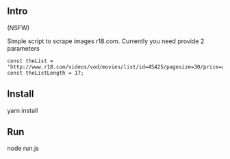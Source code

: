 ## Intro
(NSFW)

Simple script to scrape images r18.com. Currently you need provide 2 parameters

```
const theList = 'http://www.r18.com/videos/vod/movies/list/id=45425/pagesize=30/price=all/sort=popular/type=studio/page=';
const theListLength = 17;
```

## Install

yarn install

## Run

node run.js
